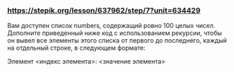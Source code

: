 ### https://stepik.org/lesson/637962/step/7?unit=634429

Вам доступен список numbers, содержащий ровно
100 целых чисел. Дополните приведенный ниже код с использованием рекурсии, чтобы он вывел все элементы этого списка от первого до последнего, каждый на отдельный строке, в следующем формате:


Элемент <индекс элемента>: <значение элемента>
